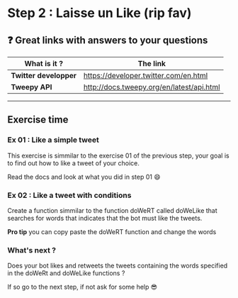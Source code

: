 # Step 2 : Laisse un Like (rip fav)

## :question: Great links with answers to your questions
What is it ? | The link
-------------|---------
**Twitter developper**|https://developer.twitter.com/en.html
**Tweepy API**|http://docs.tweepy.org/en/latest/api.html
---

## Exercise time

### Ex 01 : Like a simple tweet

This exercise is simmilar to the exercise 01 of the previous step, your goal is to find out how to like a tweet of your choice.

Read the docs and look at what you did in step 01 :smile:

### Ex 02 : Like a tweet with conditions

Create a function simmilar to the function doWeRT called doWeLike that searches for words that indicates that the bot must like the tweets.

**Pro tip** you can copy paste the doWeRT function and change the words

### What's next ?

Does your bot likes and retweets the tweets containing the words specified in the doWeRt and doWeLike functions ?

If so go to the next step, if not ask for some help :sunglasses:
